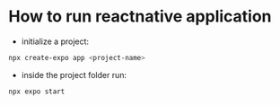 <h1>How to run reactnative application</h1>

- initialize a project:

``` bash
npx create-expo app <project-name>
```
- inside the project folder run:

```bash
npx expo start
```